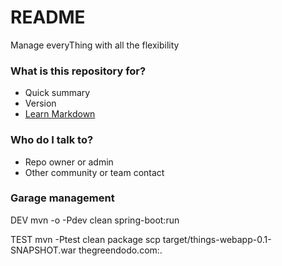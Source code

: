 # README #

Manage everyThing with all the flexibility

### What is this repository for? ###

* Quick summary
* Version
* [Learn Markdown](https://bitbucket.org/tutorials/markdowndemo)

### Who do I talk to? ###

* Repo owner or admin
* Other community or team contact


### Garage management ###


DEV
  mvn -o -Pdev clean spring-boot:run
 
TEST
  mvn -Ptest clean package
  scp target/things-webapp-0.1-SNAPSHOT.war thegreendodo.com:.
